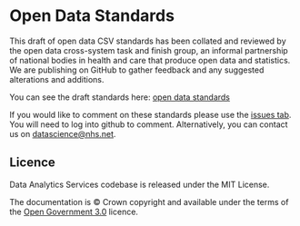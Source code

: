 # Open Data Standards

This draft of open data CSV standards has been collated and reviewed by the open data cross-system task and finish group, an informal partnership of national bodies in health and care that produce open data and statistics. We are publishing on GitHub to gather feedback and any suggested alterations and additions. 

You can see the draft standards here: [open data standards](open-data-standards.md)

If you would like to comment on these standards please use the [issues tab](https://github.com/NHSDigital/open-data-standards/issues). You will need to log into github to comment. Alternatively, you can contact us on datascience@nhs.net. 


## Licence
Data Analytics Services codebase is released under the MIT License.

The documentation is © Crown copyright and available under the terms of the [Open Government 3.0](https://www.nationalarchives.gov.uk/doc/open-government-licence/version/3/) licence.
